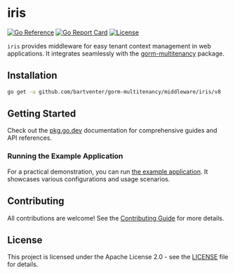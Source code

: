 # iris

[![Go Reference](https://pkg.go.dev/badge/github.com/bartventer/gorm-multitenancy/middleware/iris.svg)](https://pkg.go.dev/github.com/bartventer/gorm-multitenancy/middleware/iris/v8)
[![Go Report Card](https://goreportcard.com/badge/github.com/bartventer/gorm-multitenancy/middleware/iris/v8)](https://goreportcard.com/report/github.com/bartventer/gorm-multitenancy/middleware/iris/v8)
[![License](https://img.shields.io/github/license/bartventer/gorm-multitenancy.svg)](../../LICENSE)

`iris` provides middleware for easy tenant context management in web applications. It integrates seamlessly with the [gorm-multitenancy](../../README.md) package.

## Installation

```bash
go get -u github.com/bartventer/gorm-multitenancy/middleware/iris/v8
```

## Getting Started

Check out the [pkg.go.dev](https://pkg.go.dev/github.com/bartventer/gorm-multitenancy/middleware/iris/v8) documentation for comprehensive guides and API references.

### Running the Example Application

For a practical demonstration, you can run [the example application](../../examples/README.md). It showcases various configurations and usage scenarios.

## Contributing

All contributions are welcome! See the [Contributing Guide](../../CONTRIBUTING.md) for more details.

## License

This project is licensed under the Apache License 2.0 - see the [LICENSE](../../LICENSE) file for details.